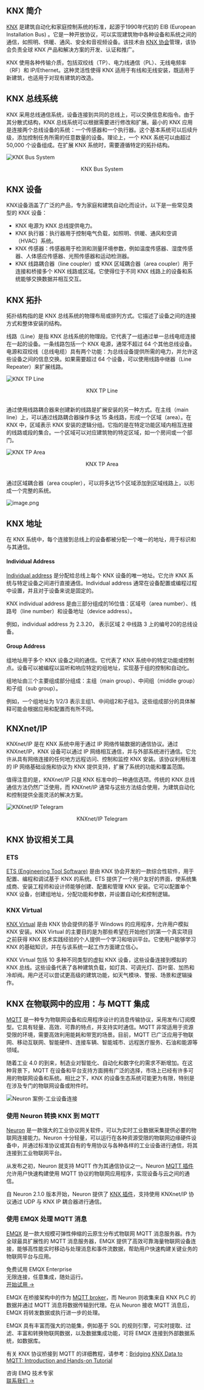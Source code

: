 ## KNX 简介

[KNX](https://www.knx.org/knx-en/for-professionals/What-is-KNX/A-brief-introduction/) 是建筑自动化和家庭控制系统的标准，起源于1990年代初的 EIB (European Installation Bus) 。它是一种开放协议，可以实现建筑物中各种设备和系统之间的通信，如照明、供暖、通风、安全和音视频设备。该技术由 [KNX 协会](https://www.knx.org/knx-en/for-professionals/index.php)管理，该协会负责全球 KNX 产品和解决方案的开发、认证和推广。

KNX 使用各种传输介质，包括双绞线（TP）、电力线通信（PL）、无线电频率（RF）和 IP/Ethernet。这种灵活性使得 KNX 适用于有线和无线安装，既适用于新建筑，也适用于对现有建筑的改造。

## KNX 总线系统

KNX 采用总线通信系统，设备连接到共同的总线上，可以交换信息和指令。由于其分散式结构，KNX 总线系统可以根据需要进行修改和扩展。最小的 KNX 应用是连接两个总线设备的系统：一个传感器和一个执行器。这个基本系统可以后续升级，添加控制任务所需的任意数量的设备。理论上，一个 KNX 系统可以由超过 50,000 个设备组成。在扩展 KNX 系统时，需要遵循特定的拓扑结构。

![KNX Bus System](https://assets.emqx.com/images/c27cefdc4b8b0c6321bcd0c0803046c8.png)

<center>KNX Bus System</center>

## KNX 设备

KNX设备涵盖了广泛的产品，专为家庭和建筑自动化而设计。以下是一些常见类型的 KNX 设备：

- KNX 电源为 KNX 总线提供电力。
- KNX 执行器：执行器用于控制电气负载，如照明、供暖、通风和空调（HVAC）系统。
- KNX 传感器：传感器用于检测和测量环境参数，例如温度传感器、湿度传感器、人体感应传感器、光照传感器和运动检测器。
- KNX 线路耦合器（line coupler）或 KNX 区域耦合器（area coupler）用于连接和桥接多个 KNX 线路或区域。它使得位于不同 KNX 线路上的设备和系统能够交换数据并相互交互。

## KNX 拓扑

拓扑结构指的是 KNX 总线系统的物理布局或排列方式。它描述了设备之间的连接方式和整体安装的结构。

线路（Line）是指 KNX 总线系统的物理段。它代表了一组通过单一总线电缆连接在一起的设备。一条线路包括一个 KNX 电源，通常不超过 64 个其他总线设备。电源和双绞线（总线电缆）具有两个功能：为总线设备提供所需的电力，并允许这些设备之间的信息交换。如果需要超过 64 个设备，可以使用线路中继器（Line Repeater）来扩展线路。

![KNX TP Line](https://assets.emqx.com/images/8e6e4b3665292be06f2afe5f53540232.png)

<center>KNX TP Line</center>

<br>

通过使用线路耦合器来创建新的线路是扩展安装的另一种方式。在主线（main line）上，可以通过线路耦合器操作多达 15 条线路，形成一个区域（area）。在 KNX 中，区域表示 KNX 安装的逻辑分组。它指的是在特定功能区域内相互连接的线路或段的集合。一个区域可以对应建筑物的特定区域，如一个房间或一个部门。

![KNX TP Area](https://assets.emqx.com/images/fbbe49f400dd1a850e1a53a5ab8f190b.png)

<center>KNX TP Area</center>

<br>

通过区域耦合器（area coupler），可以将多达15个区域添加到区域线路上，以形成一个完整的系统。

![image.png](https://assets.emqx.com/images/82413a653c9aaf96a857712c1243f1df.png)

## KNX 地址

在 KNX 系统中，每个连接到总线上的设备都被分配一个唯一的地址，用于标识和与其通信。

#### Individual Address

[Individual address](https://support.knx.org/hc/en-us/articles/115003185789-Individual-Address) 是分配给总线上每个 KNX 设备的唯一地址。它允许 KNX 系统与特定设备之间进行直接通信。Individual address 通常在设备配置或编程过程中设置，并且对于设备来说是固定的。

KNX individual address 是由三部分组成的16位值：区域号（area number）、线路号（line number）和设备地址（device address）。

例如，individual address 为 2.3.20， 表示区域 2 中线路 3 上的编号20的总线设备。

#### Group Address

组地址用于多个 KNX 设备之间的通信。它代表了 KNX 系统中的特定功能或控制点。设备可以被编程以监听和响应特定的组地址，实现基于组的控制和自动化。

组地址由三个主要组成部分组成：主组（main group）、中间组（middle group）和子组（sub group）。

例如，一个组地址为 1/2/3 表示主组1、中间组2和子组3。这些组成部分的具体解释可能会根据应用和配置而有所不同。

## KNXnet/IP

KNXnet/IP 是在 KNX 系统中用于通过 IP 网络传输数据的通信协议。通过 KNXnet/IP，KNX 设备可以通过 IP 网络相互通信，并与外部系统进行通信。它允许从具有网络连接的任何地方远程访问、控制和监控 KNX 安装。该协议利用标准的 IP 网络基础设施和协议为 KNX 提供支持，扩展了系统的功能和覆盖范围。

值得注意的是，KNXnet/IP 只是 KNX 标准中的一种通信选项。传统的 KNX 总线通信方法仍然广泛使用，而 KNXnet/IP 通常与这些方法结合使用，为建筑自动化和控制提供全面灵活的解决方案。

![KNXnet/IP Telegram](https://assets.emqx.com/images/0ab8827a355db6d084745050b44c2697.png)

<center>KNXnet/IP Telegram</center>

## KNX 协议相关工具

### ETS

[ETS (Engineering Tool Software)](https://www.ets6.org/) 是由 KNX 协会开发的一款综合性软件，用于配置、编程和调试基于 KNX 的系统。ETS 提供了一个用户友好的界面，使系统集成商、安装工程师和设计师能够创建、配置和管理 KNX 安装。它可以配置单个 KNX 设备，创建组地址，分配功能和参数，并设置自动化和控制逻辑。

### KNX Virtual

[KNX Virtual](https://www.knx.org/knx-en/for-professionals/get-started/knx-virtual/index.php) 是由 KNX 协会提供的基于 Windows 的应用程序，允许用户模拟 KNX 安装。KNX Virtual 的主要目的是为那些希望在开始他们的第一个真实项目之前获得 KNX 技术实践经验的个人提供一个学习和培训平台。它使用户能够学习 KNX 的基础知识，并在与该系统一起工作方面建立信心。

KNX Virtual 包括 10 多种不同类型的虚拟 KNX 设备，这些设备连接到模拟的 KNX 总线。这些设备代表了各种建筑负载，如灯具、可调光灯、百叶窗、加热和冷却阀。用户还可以尝试更高级的建筑功能，如天气模块、警报、场景和逻辑操作。

## KNX 在物联网中的应用：与 MQTT 集成

[MQTT](https://www.emqx.com/zh/blog/the-easiest-guide-to-getting-started-with-mqtt) 是一种专为物联网设备和应用程序设计的消息传输协议，采用发布/订阅模型。它具有轻量、高效、可靠的特点，并支持实时通信。MQTT 非常适用于资源受限的环境，需要高效利用能耗和带宽的场景。目前，MQTT 已广泛应用于物联网、移动互联网、智能硬件、连接车辆、智能城市、远程医疗服务、石油和能源等领域。

随着工业 4.0 的到来，制造业对智能化、自动化和数字化的需求不断增加。在这种背景下，MQTT 在设备和平台支持方面拥有广泛的选择，市场上已经有许多可用的物联网设备和系统。相比之下，KNX 的设备生态系统可能更为有限，特别是在涉及专门的物联网设备或附件时。

![Neuron 案例-工业设备连接](https://assets.emqx.com/images/4591cb408b58ee929e32c0add811dc12.png)

### 使用 Neuron 转换 KNX 到 MQTT

[Neuron](https://neugates.io/zh) 是一款强大的工业协议网关软件，可以为实时工业数据采集提供必要的物联网连接能力。Neuron 十分轻量，可以运行在各种资源受限的物联网边缘硬件设备中，并通过标准协议或其自有的专用协议与各种各样的工业设备进行通信，将其连接到工业物联网平台。

从发布之初，Neuron 就支持 MQTT 作为其通信协议之一。Neuron [MQTT 插件](https://neugates.io/docs/en/latest/configuration/north-apps/mqtt/overview.html)允许用户快速构建使用 MQTT 协议的物联网应用程序，实现设备与云之间的通信。

自 Neuron 2.1.0 版本开始，Neuron 提供了 [KNX 插件](https://neugates.io/docs/en/latest/configuration/south-devices/knxnet-ip/knxnet-ip.html)，支持使用 KNXnet/IP 协议通过 UDP 与 KNX IP 耦合器进行通信。

### 使用 EMQX 处理 MQTT 消息

[EMQX](https://www.emqx.io/zh) 是一款大规模可弹性伸缩的云原生分布式物联网 MQTT 消息服务器。作为全球最具扩展性的 MQTT 消息服务器，EMQX 提供了高效可靠海量物联网设备连接，能够高性能实时移动与处理消息和事件流数据，帮助用户快速构建关键业务的物联网平台与应用。

<section class="promotion">
    <div>
        免费试用 EMQX Enterprise
            <div class="is-size-14 is-text-normal has-text-weight-normal">无限连接，任意集成，随处运行。</div>
    </div>
    <a href="https://www.emqx.com/zh/try?product=enterprise" class="button is-gradient px-5">开始试用 →</a>
</section>

EMQX 在桥接架构中的作为 [MQTT broker](https://www.emqx.com/zh/blog/the-ultimate-guide-to-mqtt-broker-comparison)，而 Neuron 则收集来自 KNX PLC 的数据并通过 MQTT 消息将数据传输到代理。在从 Neuron 接收 MQTT 消息后，EMQX 将转发数据或执行进一步的处理。

EMQX 具有丰富而强大的功能集，例如基于 SQL 的规则引擎，可实时提取、过滤、丰富和转换物联网数据，以及数据集成功能，可将 EMQX 连接到外部数据系统，如数据库。

有关 KNX 协议桥接到 MQTT 的详细教程，请参考：[Bridging KNX Data to MQTT: Introduction and Hands-on Tutorial](https://www.emqx.com/en/blog/bridging-knx-data-to-mqtt-introduction-and-hands-on-tutorial)



<section class="promotion">
    <div>
        咨询 EMQ 技术专家
    </div>
    <a href="https://www.emqx.com/zh/contact?product=solutions" class="button is-gradient px-5">联系我们 →</a>
</section>
